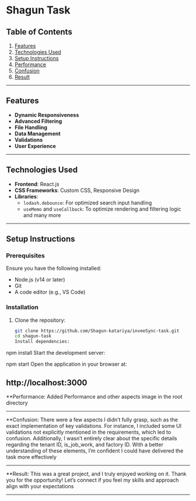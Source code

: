 # Shagun Task

## Table of Contents

1. [Features](#features)
2. [Technologies Used](#technologies-used)
3. [Setup Instructions](#setup-instructions)
4. [Performance](#performance)
5. [Confusion](#confusion)
6. [Result](#result)

---

## Features

- **Dynamic Responsiveness**
- **Advanced Filtering**
- **File Handling**
- **Data Management**
- **Validations**
- **User Experience**

---

## Technologies Used

- **Frontend**: React.js
- **CSS Frameworks**: Custom CSS, Responsive Design
- **Libraries**:
  - `lodash.debounce`: For optimized search input handling
  - `useMemo` and `useCallback`: To optimize rendering and filtering logic
    and many more

---

## Setup Instructions

### Prerequisites

Ensure you have the following installed:

- Node.js (v14 or later)
- Git
- A code editor (e.g., VS Code)

### Installation

1. Clone the repository:
   ```bash
   git clone https://github.com/Shagun-katariya/inveeSync-task.git
   cd shagun-task
   Install dependencies:

npm install
Start the development server:

npm start
Open the application in your browser at:

http://localhost:3000
---

**Performance: Added Performance and other aspects image in the root directory

---

**Confusion: There were a few aspects I didn’t fully grasp, such as the exact implementation of key validations. For instance, I included some UI validations not explicitly mentioned in the requirements, which led to confusion. Additionally, I wasn’t entirely clear about the specific details regarding the tenant ID, is_job_work, and factory ID. With a better understanding of these elements, I’m confident I could have delivered the task more effectively

---

**Result: This was a great project, and I truly enjoyed working on it. Thank you for the opportunity! Let’s connect if you feel my skills and approach align with your expectations

---
